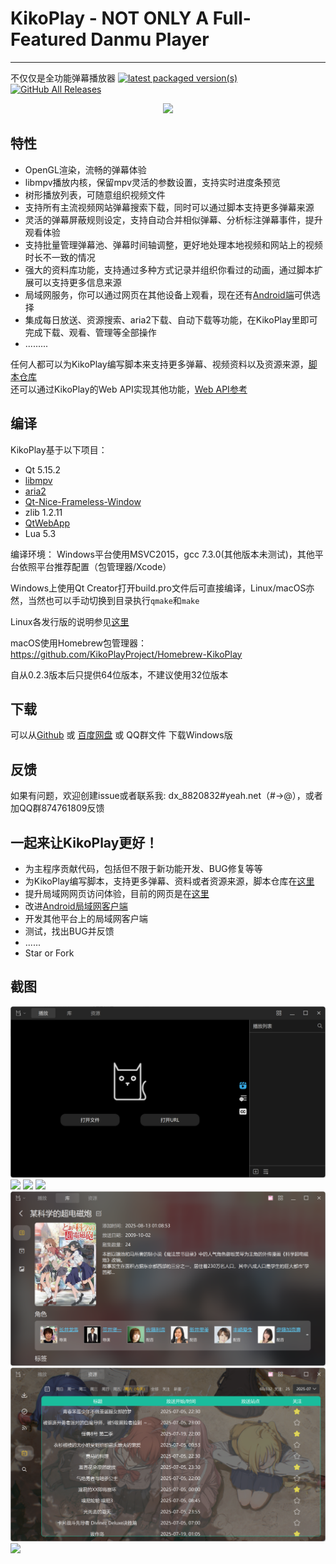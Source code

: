 # KikoPlay - NOT ONLY A Full-Featured Danmu Player

---
不仅仅是全功能弹幕播放器
[![latest packaged version(s)](https://repology.org/badge/latest-versions/kikoplay.svg)](https://repology.org/project/kikoplay/versions)
[![GitHub All Releases](https://img.shields.io/github/downloads/KikoPlayProject/KikoPlay/total)](https://github.com/KikoPlayProject/KikoPlay/releases)

<div align=center><img src="res/images/kikoplay-4.png" />
</div>

## 特性

 - OpenGL渲染，流畅的弹幕体验
 - libmpv播放内核，保留mpv灵活的参数设置，支持实时进度条预览
 - 树形播放列表，可随意组织视频文件
 - 支持所有主流视频网站弹幕搜索下载，同时可以通过脚本支持更多弹幕来源
 - 灵活的弹幕屏蔽规则设定，支持自动合并相似弹幕、分析标注弹幕事件，提升观看体验
 - 支持批量管理弹幕池、弹幕时间轴调整，更好地处理本地视频和网站上的视频时长不一致的情况
 - 强大的资料库功能，支持通过多种方式记录并组织你看过的动画，通过脚本扩展可以支持更多信息来源
 - 局域网服务，你可以通过网页在其他设备上观看，现在还有[Android端](https://github.com/KikoPlayProject/KikoPlay-Android-LAN)可供选择
 - 集成每日放送、资源搜索、aria2下载、自动下载等功能，在KikoPlay里即可完成下载、观看、管理等全部操作
 - .........

任何人都可以为KikoPlay编写脚本来支持更多弹幕、视频资料以及资源来源，[脚本仓库](https://github.com/KikoPlayProject/KikoPlayScript)  
还可以通过KikoPlay的Web API实现其他功能，[Web API参考](web/README.md)

## 编译

KikoPlay基于以下项目：

 - Qt 5.15.2
 - [libmpv](https://github.com/mpv-player/mpv)
 - [aria2](https://github.com/aria2/aria2)
 - [Qt-Nice-Frameless-Window](https://github.com/Bringer-of-Light/Qt-Nice-Frameless-Window)
 - zlib 1.2.11
 - [QtWebApp](http://stefanfrings.de/qtwebapp/index.html)
 - Lua 5.3

编译环境： Windows平台使用MSVC2015，gcc 7.3.0(其他版本未测试)，其他平台依照平台推荐配置（包管理器/Xcode）

Windows上使用Qt Creator打开build.pro文件后可直接编译，Linux/macOS亦然，当然也可以手动切换到目录执行`qmake`和`make`

Linux各发行版的说明参见[这里](linux.md)

macOS使用Homebrew包管理器：https://github.com/KikoPlayProject/Homebrew-KikoPlay

自从0.2.3版本后只提供64位版本，不建议使用32位版本

## 下载

可以从[Github](https://github.com/KikoPlayProject/KikoPlay/releases) 或 [百度网盘](https://pan.baidu.com/s/1gyT0FU9rioaa77znhAUx2w) 或 QQ群文件 下载Windows版

## 反馈

如果有问题，欢迎创建issue或者联系我:
dx_8820832#yeah.net（#→@），或者加QQ群874761809反馈

## 一起来让KikoPlay更好！

 - 为主程序贡献代码，包括但不限于新功能开发、BUG修复等等
 - 为KikoPlay编写脚本，支持更多弹幕、资料或者资源来源，脚本仓库在[这里](https://github.com/KikoPlayProject/KikoPlayScript)
 - 提升局域网网页访问体验，目前的网页是在[这里](https://github.com/KikoPlayProject/KikoPlay/tree/master/web)
 - 改进[Android局域网客户端]((https://github.com/KikoPlayProject/KikoPlay-Android-LAN))
 - 开发其他平台上的局域网客户端
 - 测试，找出BUG并反馈
 - ......
 - Star or Fork

## 截图

![](screenshot/KikoPlay1.jpg)
![](screenshot/KikoPlay1-2.jpg)
![](screenshot/KikoPlay-Ubuntu.png)
![](screenshot/KikoPlay2.jpg)
![](screenshot/KikoPlay3.jpg)
![](screenshot/KikoPlay4.jpg)
![](screenshot/KikoPlay_web.jpg)
